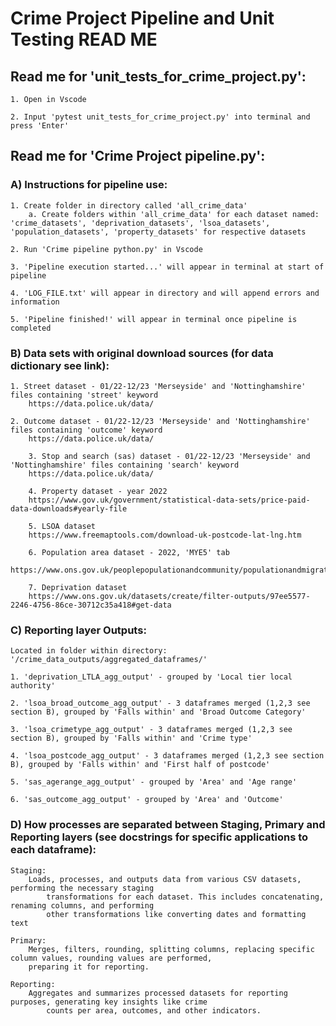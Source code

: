 # Crime Project Pipeline and Unit Testing READ ME

## Read me for 'unit_tests_for_crime_project.py':

	1. Open in Vscode
 
	2. Input 'pytest unit_tests_for_crime_project.py' into terminal and press 'Enter'



## Read me for 'Crime Project pipeline.py': 

### A) Instructions for pipeline use:

 	1. Create folder in directory called 'all_crime_data'
  		a. Create folders within 'all_crime_data' for each dataset named: 'crime_datasets', 'deprivation_datasets', 'lsoa_datasets', 'population_datasets', 'property_datasets' for respective datasets
 
	2. Run 'Crime pipeline python.py' in Vscode
 
	3. 'Pipeline execution started...' will appear in terminal at start of pipeline
 
	4. 'LOG_FILE.txt' will appear in directory and will append errors and information
 
	5. 'Pipeline finished!' will appear in terminal once pipeline is completed
 
	  

### B) Data sets with original download sources (for data dictionary see link):

	1. Street dataset - 01/22-12/23 'Merseyside' and 'Nottinghamshire' files containing 'street' keyword
		https://data.police.uk/data/ 
  
	2. Outcome dataset - 01/22-12/23 'Merseyside' and 'Nottinghamshire' files containing 'outcome' keyword
		https://data.police.uk/data/ 
  
    	3. Stop and search (sas) dataset - 01/22-12/23 'Merseyside' and 'Nottinghamshire' files containing 'search' keyword
		https://data.police.uk/data/ 
  
    	4. Property dataset - year 2022
		https://www.gov.uk/government/statistical-data-sets/price-paid-data-downloads#yearly-file
  
    	5. LSOA dataset
		https://www.freemaptools.com/download-uk-postcode-lat-lng.htm
  
    	6. Population area dataset - 2022, 'MYE5' tab 
		https://www.ons.gov.uk/peoplepopulationandcommunity/populationandmigration/populationestimates/datasets/populationestimatesforukenglandandwalesscotlandandnorthernireland
  
    	7. Deprivation dataset
		https://www.ons.gov.uk/datasets/create/filter-outputs/97ee5577-2246-4756-86ce-30712c35a418#get-data

### C) Reporting layer Outputs:
	Located in folder within directory:
	'/crime_data_outputs/aggregated_dataframes/'

	1. 'deprivation_LTLA_agg_output' - grouped by 'Local tier local authority'
 
	2. 'lsoa_broad_outcome_agg_output' - 3 dataframes merged (1,2,3 see section B), grouped by 'Falls within' and 'Broad Outcome Category'
 
	3. 'lsoa_crimetype_agg_output' - 3 dataframes merged (1,2,3 see section B), grouped by 'Falls within' and 'Crime type'
 
	4. 'lsoa_postcode_agg_output' - 3 dataframes merged (1,2,3 see section B), grouped by 'Falls within' and 'First half of postcode'
 
	5. 'sas_agerange_agg_output' - grouped by 'Area' and 'Age range'
 
	6. 'sas_outcome_agg_output' - grouped by 'Area' and 'Outcome'


### D) How processes are separated between Staging, Primary and Reporting layers (see docstrings for specific applications to each dataframe):

	Staging:
		Loads, processes, and outputs data from various CSV datasets, performing the necessary staging 
    		transformations for each dataset. This includes concatenating, renaming columns, and performing
    		other transformations like converting dates and formatting text

	Primary:
		Merges, filters, rounding, splitting columns, replacing specific column values, rounding values are performed, 
		preparing it for reporting.

	Reporting:
		Aggregates and summarizes processed datasets for reporting purposes, generating key insights like crime 
        	counts per area, outcomes, and other indicators.


